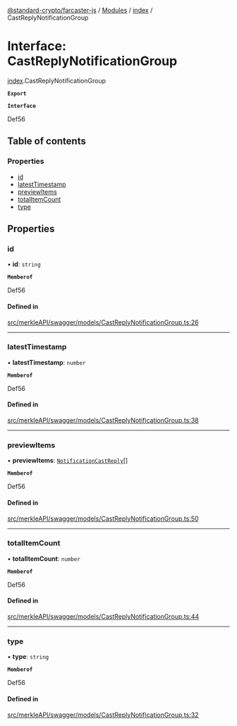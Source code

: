 [@standard-crypto/farcaster-js](../README.md) / [Modules](../modules.md) / [index](../modules/index.md) / CastReplyNotificationGroup

# Interface: CastReplyNotificationGroup

[index](../modules/index.md).CastReplyNotificationGroup

**`Export`**

**`Interface`**

Def56

## Table of contents

### Properties

- [id](index.CastReplyNotificationGroup.md#id)
- [latestTimestamp](index.CastReplyNotificationGroup.md#latesttimestamp)
- [previewItems](index.CastReplyNotificationGroup.md#previewitems)
- [totalItemCount](index.CastReplyNotificationGroup.md#totalitemcount)
- [type](index.CastReplyNotificationGroup.md#type)

## Properties

### id

• **id**: `string`

**`Memberof`**

Def56

#### Defined in

[src/merkleAPI/swagger/models/CastReplyNotificationGroup.ts:26](https://github.com/standard-crypto/farcaster-js/blob/main/src/merkleAPI/swagger/models/CastReplyNotificationGroup.ts#L26)

___

### latestTimestamp

• **latestTimestamp**: `number`

**`Memberof`**

Def56

#### Defined in

[src/merkleAPI/swagger/models/CastReplyNotificationGroup.ts:38](https://github.com/standard-crypto/farcaster-js/blob/main/src/merkleAPI/swagger/models/CastReplyNotificationGroup.ts#L38)

___

### previewItems

• **previewItems**: [`NotificationCastReply`](index.NotificationCastReply.md)[]

**`Memberof`**

Def56

#### Defined in

[src/merkleAPI/swagger/models/CastReplyNotificationGroup.ts:50](https://github.com/standard-crypto/farcaster-js/blob/main/src/merkleAPI/swagger/models/CastReplyNotificationGroup.ts#L50)

___

### totalItemCount

• **totalItemCount**: `number`

**`Memberof`**

Def56

#### Defined in

[src/merkleAPI/swagger/models/CastReplyNotificationGroup.ts:44](https://github.com/standard-crypto/farcaster-js/blob/main/src/merkleAPI/swagger/models/CastReplyNotificationGroup.ts#L44)

___

### type

• **type**: `string`

**`Memberof`**

Def56

#### Defined in

[src/merkleAPI/swagger/models/CastReplyNotificationGroup.ts:32](https://github.com/standard-crypto/farcaster-js/blob/main/src/merkleAPI/swagger/models/CastReplyNotificationGroup.ts#L32)
